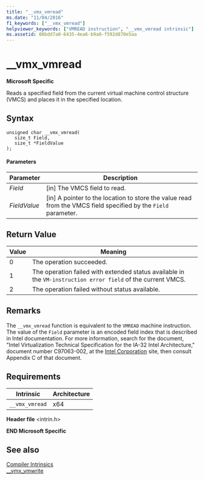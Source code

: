 ```yaml
---
title: "__vmx_vmread"
ms.date: "11/04/2016"
f1_keywords: ["__vmx_vmread"]
helpviewer_keywords: ["VMREAD instruction", "__vmx_vmread intrinsic"]
ms.assetid: 08bdd7a0-6435-4ea6-b9a0-f592d870e5aa
---
```

# __vmx_vmread

**Microsoft Specific**

Reads a specified field from the current virtual machine control structure (VMCS) and places it in the specified location.

## Syntax

```
unsigned char __vmx_vmread(
   size_t Field,
   size_t *FieldValue
);
```

#### Parameters

|Parameter|Description|
|---------------|-----------------|
|*Field*|[in] The VMCS field to read.|
|*FieldValue*|[in] A pointer to the location to store the value read from the VMCS field specified by the `Field` parameter.|

## Return Value

|Value|Meaning|
|-----------|-------------|
|0|The operation succeeded.|
|1|The operation failed with extended status available in the `VM-instruction error field` of the current VMCS.|
|2|The operation failed without status available.|

## Remarks

The `__vmx_vmread` function is equivalent to the `VMREAD` machine instruction. The value of the `Field` parameter is an encoded field index that is described in Intel documentation. For more information, search for the document, "Intel Virtualization Technical Specification for the IA-32 Intel Architecture," document number C97063-002, at the [Intel Corporation](https://software.intel.com/articles/intel-sdm) site, then consult Appendix C of that document.

## Requirements

|Intrinsic|Architecture|
|---------------|------------------|
|`__vmx_vmread`|x64|

**Header file** \<intrin.h>

**END Microsoft Specific**

## See also

[Compiler Intrinsics](../intrinsics/compiler-intrinsics.md)<br/>
[__vmx_vmwrite](../intrinsics/vmx-vmwrite.md)
